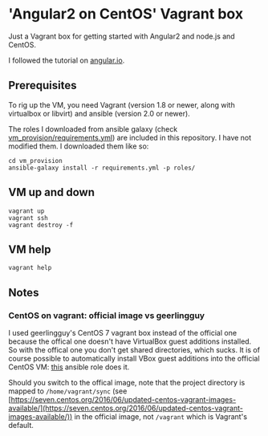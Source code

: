 # 'Angular2 on CentOS' Vagrant box

Just a Vagrant box for getting started with Angular2 and node.js and CentOS.

I followed the tutorial on [angular.io](https://angular.io/docs/ts/latest/quickstart.html).


## Prerequisites

To rig up the VM, you need Vagrant (version 1.8 or newer, along with virtualbox or libvirt) and ansible (version 2.0 or newer).

The roles I downloaded from ansible galaxy (check [vm_provision/requirements.yml](vm_provision/requirements.yml)) are included in this repository. I have not modified them. I downloaded them like so:

```
cd vm_provision
ansible-galaxy install -r requirements.yml -p roles/
```

## VM up and down
```
vagrant up
vagrant ssh
vagrant destroy -f
```

## VM help
```
vagrant help
```


## Notes

### CentOS on vagrant: official image vs geerlingguy

I used geerlingguy's CentOS 7 vagrant box instead of the official one because the offical one doesn't have VirtualBox guest additions installed. So with the offical one you don't get shared directories, which sucks. It is of course possible to automatically install VBox guest additions into the official CentOS VM: [this](https://github.com/lpancescu/cloud-instance-starter-kit) ansible role does it.

Should you switch to the offical image, note that the project directory is mapped to `/home/vagrant/sync` (see [https://seven.centos.org/2016/06/updated-centos-vagrant-images-available/](https://seven.centos.org/2016/06/updated-centos-vagrant-images-available/)) in the official image, not `/vagrant` which is Vagrant's default.
